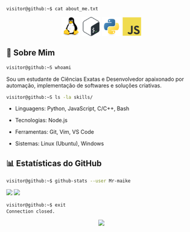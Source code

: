 ```bash
visitor@github:~$ cat about_me.txt
```

<div align="center"> <img src="https://raw.githubusercontent.com/devicons/devicon/master/icons/linux/linux-original.svg" alt="linux" width="50" height="50"/> <img src="https://raw.githubusercontent.com/devicons/devicon/master/icons/bash/bash-original.svg" alt="bash" width="50" height="50"/> <img src="https://raw.githubusercontent.com/devicons/devicon/master/icons/python/python-original.svg" alt="python" width="50" height="50"/> <img src="https://raw.githubusercontent.com/devicons/devicon/master/icons/javascript/javascript-original.svg" alt="javascript" width="50" height="50"/> </div>

<h2>🚀 Sobre Mim</h2>

```bash
visitor@github:~S whoami
```
<p>Sou um estudante de Ciências Exatas e Desenvolvedor apaixonado por automação, implementação de softwares e soluções criativas.</p>

```bash
visitor@github:~S ls -la skills/
```
* Linguagens: Python, JavaScript, C/C++, Bash

* Tecnologias: Node.js

* Ferramentas: Git, Vim, VS Code

* Sistemas: Linux (Ubuntu), Windows

<h2>📊 Estatísticas do GitHub</h2>

```bash
visitor@github:~$ github-stats --user Mr-maike
```

<div class="container-images" style=".container-images{display:flex; justify-content: space-between;} .container-imagens img{width: 50%;}">
  <img src="https://github-readme-stats.vercel.app/api?username=Mr-maike&show_icons=true&theme=dark">
  <img src="https://github-readme-stats.vercel.app/api/top-langs/?username=Mr-maike&layout=compact&theme=dark">
</div>

```bash
visitor@github:~$ exit
Connection closed.
```

<div align="center">
  <img src="https://komarev.com/ghpvc/?username=Mr-maike5D&color=green&style=flat-square">
</div>
